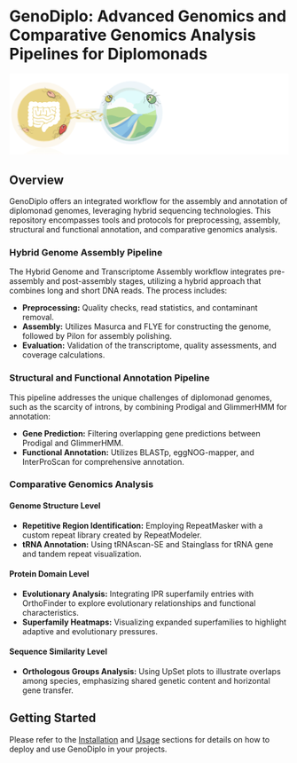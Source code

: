 # GenoDiplo: Advanced Genomics and Comparative Genomics Analysis Pipelines for Diplomonads
![GenoDiplo Logo](images/logo.png "GenoDiplo Logo")

## Overview
GenoDiplo offers an integrated workflow for the assembly and annotation of diplomonad genomes, leveraging hybrid sequencing technologies. This repository encompasses tools and protocols for preprocessing, assembly, structural and functional annotation, and comparative genomics analysis.

### Hybrid Genome Assembly Pipeline
The Hybrid Genome and Transcriptome Assembly workflow integrates pre-assembly and post-assembly stages, utilizing a hybrid approach that combines long and short DNA reads. The process includes:

- **Preprocessing:** Quality checks, read statistics, and contaminant removal.
- **Assembly:** Utilizes Masurca and FLYE for constructing the genome, followed by Pilon for assembly polishing.
- **Evaluation:** Validation of the transcriptome, quality assessments, and coverage calculations.

### Structural and Functional Annotation Pipeline
This pipeline addresses the unique challenges of diplomonad genomes, such as the scarcity of introns, by combining Prodigal and GlimmerHMM for annotation:

- **Gene Prediction:** Filtering overlapping gene predictions between Prodigal and GlimmerHMM.
- **Functional Annotation:** Utilizes BLASTp, eggNOG-mapper, and InterProScan for comprehensive annotation.

### Comparative Genomics Analysis

#### Genome Structure Level
- **Repetitive Region Identification:** Employing RepeatMasker with a custom repeat library created by RepeatModeler.
- **tRNA Annotation:** Using tRNAscan-SE and Stainglass for tRNA gene and tandem repeat visualization.

#### Protein Domain Level
- **Evolutionary Analysis:** Integrating IPR superfamily entries with OrthoFinder to explore evolutionary relationships and functional characteristics.
- **Superfamily Heatmaps:** Visualizing expanded superfamilies to highlight adaptive and evolutionary pressures.

#### Sequence Similarity Level
- **Orthologous Groups Analysis:** Using UpSet plots to illustrate overlaps among species, emphasizing shared genetic content and horizontal gene transfer.

## Getting Started
Please refer to the [Installation](#installation) and [Usage](#usage) sections for details on how to deploy and use GenoDiplo in your projects.

